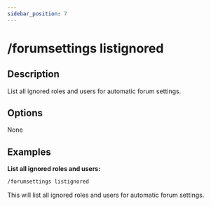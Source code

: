 ```yaml
---
sidebar_position: 7
---
```


# /forumsettings listignored
## Description
List all ignored roles and users for automatic forum settings.
## Options
None
## Examples
**List all ignored roles and users:**
```bash
/forumsettings listignored
```
This will list all ignored roles and users for automatic forum settings.
